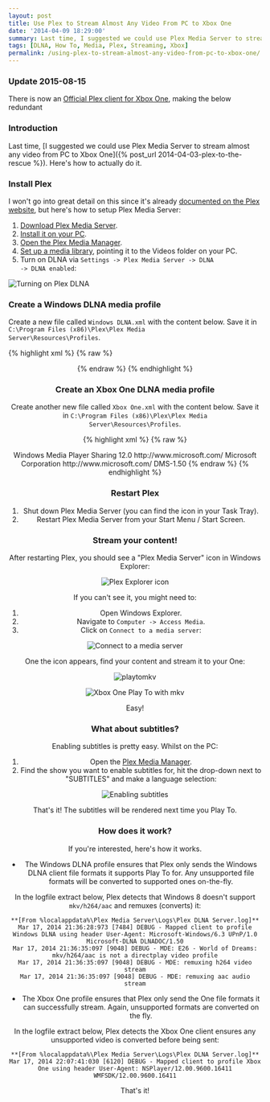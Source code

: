 ```yaml
---
layout: post
title: Use Plex to Stream Almost Any Video From PC to Xbox One
date: '2014-04-09 18:29:00'
summary: Last time, I suggested we could use Plex Media Server to stream almost any video from PC to Xbox One. Here’s how to actually do it ...
tags: [DLNA, How To, Media, Plex, Streaming, Xbox]
permalink: /using-plex-to-stream-almost-any-video-from-pc-to-xbox-one/
---
```


### Update 2015-08-15

There is now an <a href="https://plex.tv/xbox" target="_blank">Official Plex client for Xbox One</a>, making the below redundant

### Introduction

Last time, [I suggested we could use Plex Media Server to stream almost any video from PC to Xbox One]({% post_url 2014-04-03-plex-to-the-rescue %}). Here's how to actually do it.

### Install Plex 

I won't go into great detail on this since it's already [documented on the Plex website](https://plexapp.zendesk.com/hc/en-us/articles/200380843-Overview), but here's how to setup Plex Media Server:

1. [Download Plex Media Server](https://plex.tv/downloads).
2. [Install it on your PC](https://plexapp.zendesk.com/hc/en-us/articles/200288586-Installation).
3. [Open the Plex Media Manager](http://localhost:32400/web/index.html#!/dashboard).
3. [Set up a media library](https://plexapp.zendesk.com/hc/en-us/articles/200288926-Creating-Libraries), pointing it to the Videos folder on your PC.
4. Turn on DLNA via <code>Settings -> Plex Media Server -> DLNA -> DLNA enabled</code>:

![Turning on Plex DLNA](/img/posts/2014_03_17_21_01_27_Plex_Web.png)

### Create a Windows DLNA media profile

Create a new file called <code>Windows DLNA.xml</code> with the content below. Save it in <code>C:\Program Files (x86)\Plex\Plex Media Server\Resources\Profiles</code>.

{% highlight xml %}
{% raw %}
<?xml version="1.0" encoding="utf-8"?>
<Client name="Windows DLNA">
  <!-- Save as Windows DLNA.xml in C:\Program Files (x86)\Plex\Plex Media Server\Resources\Profiles -->
  <Identification>
      <!-- Uniquely identify Windows 8 DLNA client via User-Agent -->
      <Header name="User-Agent" substring="Microsoft-DLNA DLNADOC" />
    </Identification>
  <TranscodeTargets>
    <VideoProfile protocol="http" container="mpegts" codec="h264" audioCodec="aac,ac3,eac3" context="streaming">
      <Setting name="VideoEncodeFlags" value="-x264opts cabac=0" />
      <Setting name="SubtitleSize" value="100" />
    </VideoProfile>
    <VideoProfile protocol="slss" container="mp4" codec="h264" audioCodec="aac" context="streaming">
      <Setting name="VideoEncodeFlags" value="-x264opts cabac=0:keyint=50:min_keyint=50:scenecut=0" />
      <Setting name="SubtitleSize" value="100" />
      <Setting name="AudioSyncFlags" value="3" />
    </VideoProfile>
    <VideoProfile protocol="hls" container="mpegts" codec="h264" audioCodec="aac" context="streaming">
      <Setting name="VideoEncodeFlags" value="-x264opts cabac=1:level=41" />
      <Setting name="SubtitleSize" value="100" />
    </VideoProfile>
    <VideoProfile container="mp4" codec="h264" audioCodec="aac,ac3,eac3" context="static" />
    <MusicProfile container="mp3" codec="mp3" />
    <PhotoProfile container="jpeg" />
  </TranscodeTargets>
  <DirectPlayProfiles>
    <!-- Notice no .mkv in here. This means it will always be transcoded instead of being sent to the Windows 8 client directly -->
    <VideoProfile container="mp4,mov" codec="h264,mpeg4" audioCodec="aac,ac3,eac3,mp3,pcm" />
    <VideoProfile container="mpegts" codec="h264" audioCodec="aac,ac3,eac3,mp3,mp2,pcm" />
    <VideoProfile container="asf" codec="wmv2,wmv3,vc1" audioCodec="wmav2,wmapro,wmavoice" />
    <VideoProfile container="avi" codec="mpeg4,msmpeg4,mjpeg" audioCodec="mp3,ac3,eac3,mp2,pcm" />
    <MusicProfile container="asf" codec="wmav2,wmapro,wmavoice" />
    <MusicProfile container="mp4" codec="aac" />
    <MusicProfile container="mp3" codec="mp3" />
    <PhotoProfile container="jpeg" />
  </DirectPlayProfiles>
  <CodecProfiles>
    <VideoAudioCodec name="aac,eac3">
      <Limitations>
        <UpperBound name="audio.channels" value="8" />
      </Limitations>
    </VideoAudioCodec>
    <VideoAudioCodec name="ac3">
      <Limitations>
        <UpperBound name="audio.channels" value="6" />
      </Limitations>
    </VideoAudioCodec>
  </CodecProfiles>
  <TranscodeTargetProfiles>
    <VideoTranscodeTarget protocol="*" context="all">
      <VideoCodec name="*">
        <Limitations>
          <!-- Windows doesn't appear to play 10-bit h264 -->
          <UpperBound name="video.bitDepth" value="8" isRequired="false" />
        </Limitations>
      </VideoCodec>
    </VideoTranscodeTarget>
  </TranscodeTargetProfiles>
</Client>
{% endraw %}
{% endhighlight %}

### Create an Xbox One DLNA media profile

Create another new file called <code>Xbox One.xml</code> with the content below. Save it in <code>C:\Program Files (x86)\Plex\Plex Media Server\Resources\Profiles</code>.

{% highlight xml %}
{% raw %}
<?xml version="1.0" encoding="utf-8"?>
<Client name="Xbox One">
  <!-- Save as Xbox One.xml in C:\Program Files (x86)\Plex\Plex Media Server\Resources\Profiles -->
  <!-- Note: this profile is heavily based on the Xbox 360 profile. There's likely room for improvement here -->
  <Identification>
    <Header name="User-Agent" substring="NSPlayer" />
  </Identification>
  <DeviceDescription>
    <ModelName>Windows Media Player Sharing</ModelName>
    <ModelNumber>12.0</ModelNumber>
    <ModelUrl>http://www.microsoft.com/</ModelUrl>
    <Manufacturer>Microsoft Corporation</Manufacturer>
    <ManufacturerUrl>http://www.microsoft.com/</ManufacturerUrl>
    <X-DlnaDoc>DMS-1.50</X-DlnaDoc>
    <X-DlnaCap />
  </DeviceDescription>
  <TranscodeTargets>
    <VideoProfile container="mpegts" codec="h264" audioCodec="ac3">
    </VideoProfile>
    <MusicProfile container="mp3" codec="mp3" />
    <PhotoProfile container="jpeg" />
  </TranscodeTargets>
  <DirectPlayProfiles>
    <VideoProfile container="mpegts" codec="h264" audioCodec="ac3" />
    <VideoProfile container="avi" codec="mpeg4" audioCodec="ac3,mp3" />
    <VideoProfile container="avi" codec="h264" audioCodec="aac" />
    <VideoProfile container="mp4,mov" codec="h264,mpeg4" audioCodec="aac,ac3" />
    <VideoProfile container="asf" codec="wmv2,wmv3,vc1" audioCodec="wmav2,wmapro" />
    <MusicProfile container="asf" codec="wmav2,wmapro,wmavoice" />
    <MusicProfile container="mp3" codec="mp3" />
    <PhotoProfile container="jpeg" />
  </DirectPlayProfiles>
  <CodecProfiles>
    <VideoCodec name="mpeg4">
      <Limitations>
        <UpperBound name="video.frameRate" value="30" isRequired="false" />
        <UpperBound name="video.bitrate" value="5120" isRequired="false" />
      </Limitations>
    </VideoCodec>
    <VideoCodec name="h264">
      <Limitations>
        <UpperBound name="video.width" value="1920" />
        <UpperBound name="video.height" value="1080" />
      </Limitations>
    </VideoCodec>
    <VideoCodec name="wmv2,wmv3,vc1">
      <Limitations>
        <UpperBound name="video.width" value="1920" />
        <UpperBound name="video.height" value="1080" />
        <!-- FPS upper bound takes care of requirement that advanced profile level be <= 3 -->
        <UpperBound name="video.frameRate" value="30" isRequired="false" />
        <UpperBound name="video.bitrate" value="15360" isRequired="false" />
      </Limitations>
    </VideoCodec>
    <VideoAudioCodec name="ac3,wmav2,wmapro">
      <Limitations>
        <UpperBound name="audio.channels" value="6" isRequired="false" />
      </Limitations>
    </VideoAudioCodec>
    <VideoAudioCodec name="aac">
      <Limitations>
        <UpperBound name="audio.channels" value="2" isRequired="false" />
        <Match name="audio.profile" value="lc" isRequired="false" />
      </Limitations>
    </VideoAudioCodec>
  </CodecProfiles>
  <ContainerProfiles>
    <VideoContainer name="mp4,mov">
      <Limitations>
        <!-- Microsoft doesn't document this, but it appears to be true -->
        <Match name="part.has64bitOffsets" value="0" isRequired="false" />
      </Limitations>
    </VideoContainer>
  </ContainerProfiles>
  <DlnaMediaProfiles>
    <DlnaVideoProfile container="avi" mimeType="video/avi" />
  </DlnaMediaProfiles>
</Client>
{% endraw %}
{% endhighlight %}

### Restart Plex

1. Shut down Plex Media Server (you can find the icon in your Task Tray).
2. Restart Plex Media Server from your Start Menu / Start Screen.

### Stream your content! 

After restarting Plex, you should see a "Plex Media Server" icon in Windows Explorer:

![Plex Explorer icon](/img/posts/2014_03_17_20_24_56_This_PC.png)

If you can't see it, you might need to:

1. Open Windows Explorer.
2. Navigate to <code>Computer -> Access Media</code>.
3. Click on <code>Connect to a media server</code>:

![Connect to a media server](/img/posts/2014_03_17_22_19_41_This_PC-1.png)

One the icon appears, find your content and stream it to your One:

![playtomkv](/img/posts/2014_03_18_00_35_32_Wonders_of_the_Solar_System.png)

![Xbox One Play To with mkv](/img/posts/tv.jpg)

Easy!

### What about subtitles?

Enabling subtitles is pretty easy. Whilst on the PC:

1. Open the [Plex Media Manager](http://localhost:32400/web/index.html#!/dashboard).
2. Find the show you want to enable subtitles for, hit the drop-down next to "SUBTITLES" and make a language selection:

![Enabling subtitles](/img/posts/2014_03_19_19_16_36_Plex_Web.png)

That's it! The subtitles will be rendered next time you Play To.

### How does it work?

If you're interested, here's how it works.

* The Windows DLNA profile ensures that Plex only sends the Windows DLNA client file formats it supports Play To for. Any unsupported file formats will be converted to supported ones on-the-fly.

In the logfile extract below, Plex detects that Windows 8 doesn't support  <code>mkv/h264/aac</code> and remuxes (converts) it:

    **[From %localappdata%\Plex Media Server\Logs\Plex DLNA Server.log]**
    Mar 17, 2014 21:36:28:973 [7484] DEBUG - Mapped client to profile Windows DLNA using header User-Agent: Microsoft-Windows/6.3 UPnP/1.0 Microsoft-DLNA DLNADOC/1.50
    Mar 17, 2014 21:36:35:097 [9048] DEBUG - MDE: E26 - World of Dreams: mkv/h264/aac is not a directplay video profile
    Mar 17, 2014 21:36:35:097 [9048] DEBUG - MDE: remuxing h264 video stream
    Mar 17, 2014 21:36:35:097 [9048] DEBUG - MDE: remuxing aac audio stream

* The Xbox One profile ensures that Plex only send the One file formats it can successfully stream. Again, unsupported formats are converted on the fly.

In the logfile extract below, Plex detects the Xbox One client ensures any unsupported video is converted before being sent:

    **[From %localappdata%\Plex Media Server\Logs\Plex DLNA Server.log]**
    Mar 17, 2014 22:07:41:030 [6120] DEBUG - Mapped client to profile Xbox One using header User-Agent: NSPlayer/12.00.9600.16411 WMFSDK/12.00.9600.16411
    
That's it!